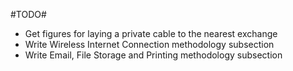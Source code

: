 #TODO#

- Get figures for laying a private cable to the nearest exchange
- Write Wireless Internet Connection methodology subsection
- Write Email, File Storage and Printing methodology subsection
